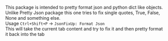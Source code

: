 This package is intended to pretty format json and python dict like objects.  
Unlike Pretty Json package this one tries to fix single quotes, True, False, None and something else.  
Usage `Ctrl+Shift+P` -> `JsonFixUp: Format Json`  
This will take the current tab content and try to fix it and then pretty format it back into the tab
